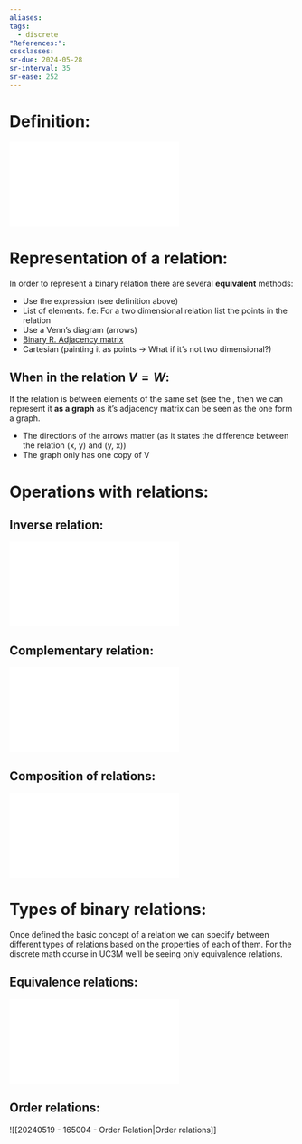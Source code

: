 ```yaml
---
aliases: 
tags:
  - discrete
"References:": 
cssclasses: 
sr-due: 2024-05-28
sr-interval: 35
sr-ease: 252
---
```

# Definition:

![Definition 122](20240415%20-%20110638%20-%20Definition%20122%20-%20Binary%20Relations.md)

# Representation of a relation: 
In order to represent a binary relation there are several **equivalent** methods: 
+ Use the expression (see definition above)
+ List of elements. 
	f.e: For a two dimensional relation list the points in the relation 
+ Use a Venn’s diagram (arrows)
+ [Binary R. Adjacency matrix](20240415%20-%20111928%20-Adjacency%20matrix%20of%20a%20binary%20relation.md)
+ Cartesian (painting it as points → What if it’s not two dimensional?)
## When in the relation $V = W$: 
If the relation is between elements of the same set (see [](20240415%20-%20110638%20-%20Definition%20122%20-%20Binary%20Relations.md#^420fb6|%20Binary%20relations%20on%20one%20set) the , then we can represent it **as a graph** as it’s adjacency matrix can be seen as the one form a graph.
+ The directions of the arrows matter (as it states the difference between the relation (x, y) and (y, x))
+ The graph only has one copy of V

# Operations with relations:
## Inverse relation:
![Inverse of a binary relation](20240415%20-%20114153%20-%20Inverse%20of%20a%20binary%20relation.md)
## Complementary relation: 
![Complementary relation](20240415%20-%20115109%20-%20Complementary%20of%20a%20binary%20relation.md)
## Composition of relations: 
![20240415 - 120033 - Composition of binary relations](20240415%20-%20120033%20-%20Composition%20of%20binary%20relations.md)

# Types of binary relations: 
Once defined the basic concept of a relation we can specify between different types of relations based on the properties of each of them. 
For the discrete math course in UC3M we’ll be seeing only equivalence relations. 

## Equivalence relations: 
![Equivalence relations](Equivalence%20relations.md)
## Order relations: 
![[20240519 - 165004 - Order Relation|Order relations]]